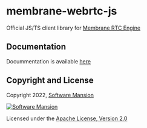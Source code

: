 # membrane-webrtc-js

Official JS/TS client library for [Membrane RTC Engine](https://github.com/membraneframework/membrane_rtc_engine)

## Documentation

Docummentation is available [here](https://tutorials.membraneframework.org/membrane-webrtc-js/)

## Copyright and License

Copyright 2022, [Software Mansion](https://swmansion.com/?utm_source=git&utm_medium=readme&utm_campaign=membrane-webrtc-js)

[![Software Mansion](https://logo.swmansion.com/logo?color=white&variant=desktop&width=200&tag=membrane-github)](https://swmansion.com/?utm_source=git&utm_medium=readme&utm_campaign=membrane_rtc_engine)

Licensed under the [Apache License, Version 2.0](LICENSE)